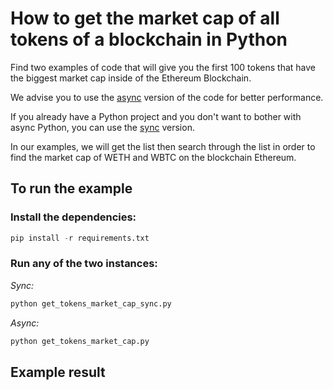 # How to get the market cap of all tokens of a blockchain in Python

Find two examples of code that will give you the first 100 tokens that have the biggest
market cap inside of the Ethereum Blockchain.

We advise you to use the [async](get_tokens_market_cap.py) version of the code for
better performance.

If you already have a Python project and you don't want to bother with
async Python, you can use the [sync](get_tokens_market_cap_sync.py) version.

In our examples, we will get the list then search through the list in order to
find the market cap of WETH and WBTC on the blockchain Ethereum.

## To run the example

### Install the dependencies:

```python
pip install -r requirements.txt
```

### Run any of the two instances:

_Sync:_
```bash
python get_tokens_market_cap_sync.py
```

_Async:_
```bash
python get_tokens_market_cap.py
```

## Example result


